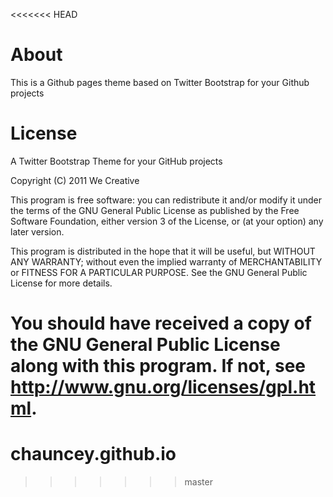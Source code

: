 <<<<<<< HEAD
# About
This is a Github pages theme based on Twitter Bootstrap for your Github projects
# License

A Twitter Bootstrap Theme for your GitHub projects

Copyright (C) 2011 We Creative

This program is free software: you can redistribute it and/or modify
it under the terms of the GNU General Public License as published by
the Free Software Foundation, either version 3 of the License, or
(at your option) any later version.

This program is distributed in the hope that it will be useful,
but WITHOUT ANY WARRANTY; without even the implied warranty of
MERCHANTABILITY or FITNESS FOR A PARTICULAR PURPOSE.  See the
GNU General Public License for more details.

You should have received a copy of the GNU General Public License
along with this program.  If not, see <http://www.gnu.org/licenses/gpl.html>.
=======
chauncey.github.io
==================
>>>>>>> master
